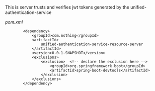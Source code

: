 This is server trusts and verifies jwt tokens generated by the unified-authentication-service


_pom.xml_
```
		<dependency>
			<groupId>com.nothing</groupId>
			<artifactId>
				unified-authentication-service-resource-server
			</artifactId>
			<version>0.0.1-SNAPSHOT</version>
			<exclusions>
				<exclusion>  <!-- declare the exclusion here -->
					<groupId>org.springframework.boot</groupId>
					<artifactId>spring-boot-devtools</artifactId>
				</exclusion>
			</exclusions>
		</dependency>
```
